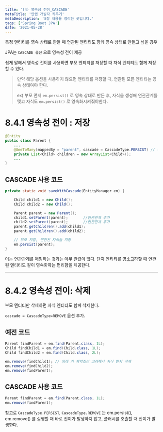 ```yaml
---
title: '(4) 영속성 전이_CASCADE'
metaTitle: '만렙 개발자 키우기'
metaDescription: '8장 내용을 정리한 곳입니다.'
tags: ['Spring Boot JPA']
date: '2021-05-28'
---
```


특정 엔티티를 영속 상태로 만들 때 연관된 엔티티도 함께 영속 상태로 만들고 싶을 경우

JPA는 `CASCADE 옵션` 으로 영속성 전이 제공

쉽게 말해서 영속성 전이를 사용하면 부모 엔티티를 저장할 때 자식 엔티티도 함께 저장할 수 있다.

> 만약 해당 옵션을 사용하지 않으면 엔티티를 저장할 때, 연관된 모든 엔티티는 영속 상태여야 한다.
>
> ex) 부모 먼저 `em.persist()` 로 영속 상태로 만든 후, 자식을 생성해 연관관계를 맺고 자식도 `em.persist()` 로 영속화시켜줘야한다.

# 8.4.1 영속성 전이 : 저장

```java
@Entity
public class Parent {
    ...
    @OneToMany(mappedBy = "parent", cascade = CascadeType.PERSIST) // 부모 영속화할 때 연관된 자식들도 함께 영속화 시키는 옵션
    private List<Child> children = new ArrayList<Child>();
    ...
}
```

## CASCADE 사용 코드

```java
private static void saveWithCascade(EntityManager em) {

    Child child1 = new Child();
    Child child2 = new Child();

    Parent parent = new Parent();
    child1.setParent(parent);       //연관관계 추가
    child2.setParent(parent);       //연관관계 추가
    parent.getChildren().add(child1);
    parent.getChildren().add(child2);

    // 부모 저장, 연관된 자식들 저장
    em.persist(parent);
}
```

이는 연관관계를 매핑하는 것과는 아무 관련이 없다. 단지 엔티티를 영소고하할 때 연관된 엔티티도 같이 영속화하는 편리함을 제공한다.

<hr/>

# 8.4.2 영속성 전이: 삭제

부모 엔티티만 삭제하면 자식 엔티티도 함께 삭제한다.

`cascade = CascadeType=REMOVE` 옵션 추가.

## 예전 코드

```java
Parent findParent = em.find(Parent.class, 1L);
Child findChild1 = em.find(Child.class, 1L);
Child findChild2 = em.find(Child.class, 2L);

em.remove(findChild1); // 외래 키 제약조건 고려해서 자식 먼저 삭제
em.remove(findChild2);
em.remove(findParent);
```

## CASCADE 사용 코드

```java
Parent findParent = em.find(Parent.class, 1L);
em.remove(findParent);
```

참고로 `CascadeType.PERSIST`, `CascadeType.REMOVE` 는 em.persist(), em.remove() 를 실행할 때 바로 전이가 발생하지 않고, 플러시를 호출할 때 전이가 발생한다.
